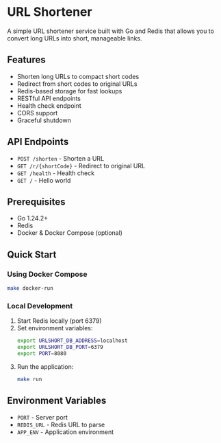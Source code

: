 # URL Shortener

A simple URL shortener service built with Go and Redis that allows you to convert long URLs into short, manageable links.

## Features

- Shorten long URLs to compact short codes
- Redirect from short codes to original URLs  
- Redis-based storage for fast lookups
- RESTful API endpoints
- Health check endpoint
- CORS support
- Graceful shutdown

## API Endpoints

- `POST /shorten` - Shorten a URL
- `GET /r/{shortCode}` - Redirect to original URL
- `GET /health` - Health check
- `GET /` - Hello world

## Prerequisites

- Go 1.24.2+
- Redis
- Docker & Docker Compose (optional)

## Quick Start

### Using Docker Compose

```bash
make docker-run
```

### Local Development

1. Start Redis locally (port 6379)
2. Set environment variables:
   ```bash
   export URLSHORT_DB_ADDRESS=localhost
   export URLSHORT_DB_PORT=6379
   export PORT=8080
   ```
3. Run the application:
   ```bash
   make run
   ```

## Environment Variables

- `PORT` - Server port
- `REDIS_URL` - Redis URL to parse
- `APP_ENV` - Application environment

